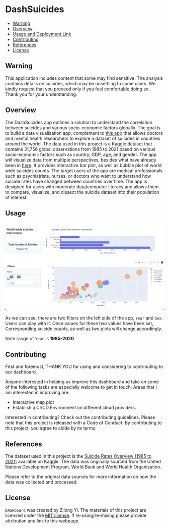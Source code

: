 # DashSuicides

- [Warning](#warning)
- [Overview](#overview)
- [Usage and Deployment Link](#usage-and-deployment-link)
- [Contributing](#contributing)
- [References](#references)
- [License](#license)


## Warning
This application includes content that some may find sensitive. The analysis contains details on suicides, which may be unsettling to some users. We kindly request that you proceed only if you feel comfortable doing so. Thank you for your understanding.

## Overview 
The DashSuicides app outlines a solution to understand the correlation between suicides and various socio-economic factors globally. The goal is to build a data visualization app, complement to [this app](https://github.com/UBC-MDS/suicide_indicator_r) that allows doctors and mental health researchers to explore a dataset of suicides in countries around the world. The data used in this project is a Kaggle dataset that contains 31,756 global observations from 1985 to 2021 based on various socio-economic factors such as country, GDP, age, and gender. The app will visualize data from multiple perspectives, besides what have already been in [here](https://github.com/UBC-MDS/suicide_indicator_r). It provides interactive bar plot, as well as bubble plot of world wide suicides counts. The target users of the app are medical professionals such as psychiatrists, nurses, or doctors who want to understand how suicide rates have changed between countries over time. The app is designed for users with moderate data/computer literacy and allows them to compare, visualize, and dissect the suicide dataset into their population of interest.

## Usage 
![fig](https://github.com/ZilongYi/DashSuicides/blob/main/image/Screenshot%202023-03-22%20at%204.49.05%20PM.png)

As we can see, there are two filters on the left side of the app, `Year` and `Sex`. Users can play with it. Once values for these two values have been set, Corresponding suicide counts, as well as two plots will change accordingly. 

Note range of `Year` is **1985-2020**

## Contributing
First and foremost, THANK YOU for using and considering to contributing to our dashboard.

Anyone interested in helping us improve this dashboard and take on some of the following tasks are especially welcome to get in touch. Areas that I am interested in improving are:

- Interactive map plot 
- Establish a CI/CD Environment on different cloud providers.

Interested in contributing? Check out the contributing guidelines. Please note that this project is released with a Code of Conduct. By contributing to this project, you agree to abide by its terms.
## References

The dataset used in this project is the [Suicide Rates Overview (1985 to 2021)](ç) available on Kaggle. The data was originally sourced from the United Nations Development Program, World Bank and World Health Organization.

Please refer to the original data sources for more information on how the data was collected and processed.
## License 

`DASHboard` was created by Zilong Yi. The materials of this project are licensed under the [MIT license](https://github.com/ZilongYi/TBD/blob/main/LICENSE). If re-using/re-mixing please provide attribution and link to this webpage.